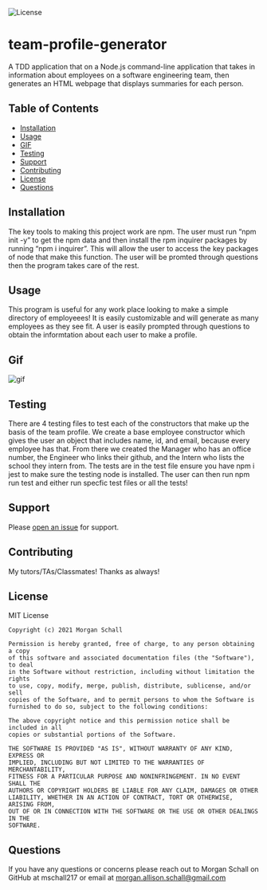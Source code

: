 ![License](https://img.shields.io/badge/License-MIT-green.svg)
# team-profile-generator
A TDD application that on a Node.js command-line application that takes in information about employees on a software engineering team, then generates an HTML webpage that displays summaries for each person.

## Table of Contents
  
  - [Installation](#installation)
  - [Usage](#usage)
  - [GIF](#gif)
  - [Testing](#testing)
  - [Support](#support)
  - [Contributing](#contributing)
  - [License](#license)
  - [Questions](#questions)
  
## Installation

  The key tools to making this project work are npm. The user must run “npm init -y” to get the npm data and then install the rpm inquirer packages by running “npm i inquirer”. This will allow the user to access the key packages of node that make this function. The user will be promted through questions then the program takes care of the rest.

  
## Usage
  
  This program is useful for any work place looking to make a simple directory of employeees! It is easily customizable and will generate as many employees as they see fit. A user is easily prompted through questions to obtain the informtation about each user to make a profile.

## Gif 

  ![gif]()
  
## Testing

 There are 4 testing files to test each of the constructors that make up the basis of the team profile. We create a base employee constructor which gives the user an object that includes name, id, and email, because every employee has that. From there we created the Manager who has an office number, the Engineer who links their github, and the Intern who lists the school they intern from. The tests are in the test file ensure you have npm i jest to make sure the testing node is installed. The user can then run npm run test and either run specfic test files or all the tests!
  
## Support
  
  Please [open an issue](https://github.com/mschall217/team-profile-generator/issues/new) for support.
  
## Contributing
  
  My tutors/TAs/Classmates! Thanks as always!
  
## License

  MIT License

    Copyright (c) 2021 Morgan Schall
    
    Permission is hereby granted, free of charge, to any person obtaining a copy
    of this software and associated documentation files (the "Software"), to deal
    in the Software without restriction, including without limitation the rights
    to use, copy, modify, merge, publish, distribute, sublicense, and/or sell
    copies of the Software, and to permit persons to whom the Software is
    furnished to do so, subject to the following conditions:
    
    The above copyright notice and this permission notice shall be included in all
    copies or substantial portions of the Software.
    
    THE SOFTWARE IS PROVIDED "AS IS", WITHOUT WARRANTY OF ANY KIND, EXPRESS OR
    IMPLIED, INCLUDING BUT NOT LIMITED TO THE WARRANTIES OF MERCHANTABILITY,
    FITNESS FOR A PARTICULAR PURPOSE AND NONINFRINGEMENT. IN NO EVENT SHALL THE
    AUTHORS OR COPYRIGHT HOLDERS BE LIABLE FOR ANY CLAIM, DAMAGES OR OTHER
    LIABILITY, WHETHER IN AN ACTION OF CONTRACT, TORT OR OTHERWISE, ARISING FROM,
    OUT OF OR IN CONNECTION WITH THE SOFTWARE OR THE USE OR OTHER DEALINGS IN THE
    SOFTWARE.
  
## Questions 
  If you have any questions or concerns please reach out to Morgan Schall on GitHub at mschall217 or email at morgan.allison.schall@gmail.com 
  
  